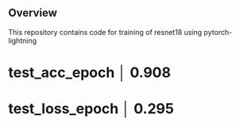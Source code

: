 ## Overview

This repository contains code for training of resnet18 using pytorch-lightning

# test_acc_epoch       │    0.908
# test_loss_epoch      │    0.295


